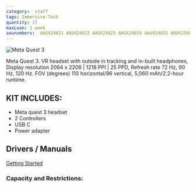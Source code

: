 ```yaml
---
category:  staff
tags: Immersive-Tech
quantity: 17
maxLoan: 1 week
aaunumbers:  AAUX24021 AAUX24022 AAUX24023 AAUX24024 AAUX24025 AAUX25005 AAUX25006 AAUX25007 AAUX25008 AAUX25009 AAUX25010 AAUX25011 AAUX25012 AAUX25013 AAUX25014 AAU25047 AAU25046
---
```

![Meta Quest 3](https://mixed-news.com/en/wp-content/uploads/2024/09/Meta-Quest-3-Hardware-Hero-1200x675.jpg)

Meta Quest 3. VR headset with outside in tracking and in-built headphones, Display resolution 2064 x 2208 | 1218 PPI | 25 PPD, Refresh rate 72 Hz, 90 Hz, 120 Hz. FOV (degrees) 110 horizontal/96 vertical, 5,060 mAh/2.2-hour runtime.
## KIT INCLUDES:
-  Meta quest 3 headset  
-  2 Controllers  
-  USB C  
-  Power adapter

## Drivers / Manuals
[Getting Started](https://www.meta.com/da-dk/help/quest/articles/getting-started/getting-started-with-quest-3/)



### Capacity and Restrictions:
